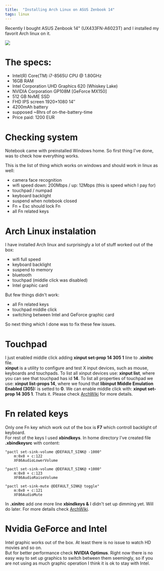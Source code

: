 ```yaml
---
title:  "Installing Arch Linux on ASUS Zenbook 14"
tags: linux
---
```


Recently I bought ASUS Zenbook 14" (UX433FN-A6023T) and I installed my favorit Arch linux
on it.

![](../assets/imgs/asus.png)

# The specs:
- Intel(R) Core(TM) i7-8565U CPU @ 1.80GHz
- 16GB RAM
- Intel Corporation UHD Graphics 620 (Whiskey Lake)
- NVIDIA Corporation GP108M [GeForce MX150]
- 512 GB NvME SSD
- FHD IPS screen 1920×1080 14″
- 4200mAh battery
- supposed ~8hrs of on-the-battery-time
- Price paid: 1200 EUR

# Checking system
Notebook came with preinstalled Windows home. So first thing I've done, was to
check how everything works.

This is the list of thing which works on windows and should work in linux as well:

- camera face recognition
- wifi speed down: 200Mbps / up: 12Mbps (this is speed which I pay for)
- touchpad / numpad
- keyboard backlight
- suspend when notebook closed
- Fn + Esc should lock Fn
- all Fn related keys

# Arch Linux instalation
I have installed Arch linux and surprisingly a lot of stuff worked out of the box:

- wifi full speed
- keyboard backlight
- suspend to memory
- bluetooth
- touchpad (middle click was disabled)
- Intel graphic card

But few things didn't work:

- all Fn related keys
- touchpad middle click
- switching between Intel and GeForce graphic card

So next thing which I done was to fix these few issues.

# Touchpad
I just enabled middle click adding **xinput set-prop 14 305 1** line to **.xinitrc** file.   
**xinput** is a utility to configure and test X input devices, such as mouse,
keyboards and touchpads.
To list all xinput devices use: **xinput list**, where you can see that touchpad has id **14**.
To list all properties of touchpad we use: **xinput list-props 14**, where we found that 
**libinput Middle Emulation Enabled (305):** is setted to **0**. We can enable middle click with:
**xinput set-prop 14 305 1**. Thats it.
Please check [ArchWiki](https://wiki.archlinux.org/index.php/Libinput) for more details.

# Fn related keys
Only one Fn key which work out of the box is **F7** which controll backlight of keyboard.  
For rest of the keys I used **xbindkeys**.
In home directory I've created file **.xbindkeysrc** with content:
```
"pactl set-sink-volume @DEFAULT_SINK@ -1000"
    m:0x0 + c:122
    XF86AudioLowerVolume

"pactl set-sink-volume @DEFAULT_SINK@ +1000"
    m:0x0 + c:123
    XF86AudioRaiseVolume

"pactl set-sink-mute @DEFAULT_SINK@ toggle"
    m:0x0 + c:121
    XF86AudioMute
```
In **.xinitrc** add one more line **xbindkeys &** I didn't set up dimming yet. Will do later.
For more details check [ArchWiki](https://wiki.archlinux.org/index.php/Xbindkeys).

# Nvidia GeForce and Intel
Intel graphic works out of the box. At least there is no issue to watch HD movies and so on.  
But for better performance check **NVIDIA Optimus**. Right now there is no easy way to set 
up graphics to switch between them seemingly, so if you are not using as much graphic operation
I think it is ok to stay with Intel.
